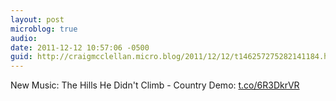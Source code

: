 ```yaml
---
layout: post
microblog: true
audio: 
date: 2011-12-12 10:57:06 -0500
guid: http://craigmcclellan.micro.blog/2011/12/12/t146257275282141184.html
---
```

New Music: The Hills He Didn't Climb - Country Demo: [t.co/6R3DkrVR](http://t.co/6R3DkrVR)

